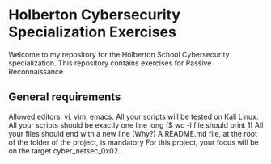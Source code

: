 # Holberton Cybersecurity Specialization Exercises

Welcome to my repository for the Holberton School Cybersecurity specialization. This repository contains exercises for Passive Reconnaissance

## General requirements

Allowed editors: vi, vim, emacs.
All your scripts will be tested on Kali Linux.
All your scripts should be exactly one line long ($ wc -l file should print 1)
All your files should end with a new line (Why?)
A README.md file, at the root of the folder of the project, is mandatory
For this project, your focus will be on the target cyber_netsec_0x02.

